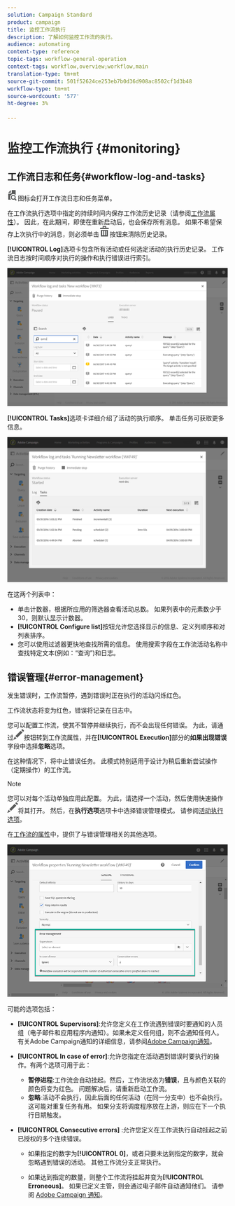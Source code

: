 ```yaml
---
solution: Campaign Standard
product: campaign
title: 监控工作流执行
description: 了解如何监控工作流的执行。
audience: automating
content-type: reference
topic-tags: workflow-general-operation
context-tags: workflow,overview;workflow,main
translation-type: tm+mt
source-git-commit: 501f52624ce253eb7b0d36d908ac8502cf1d3b48
workflow-type: tm+mt
source-wordcount: '577'
ht-degree: 3%

---
```



# 监控工作流执行 {#monitoring}

## 工作流日志和任务{#workflow-log-and-tasks}

![](assets/printpreview_darkgrey-24px.png)图标会打开工作流日志和任务菜单。

在工作流执行选项中指定的持续时间内保存工作流历史记录（请参阅[工作流属性](../../automating/using/managing-execution-options.md)）。 因此，在此期间，即使在重新启动后，也会保存所有消息。 如果不希望保存上次执行中的消息，则必须单击![](assets/delete_darkgrey-24px.png)按钮来清除历史记录。

**[!UICONTROL Log]**&#x200B;选项卡包含所有活动或任何选定活动的执行历史记录。 工作流日志按时间顺序对执行的操作和执行错误进行索引。

![](assets/wkf_execution_4.png)

**[!UICONTROL Tasks]**&#x200B;选项卡详细介绍了活动的执行顺序。 单击任务可获取更多信息。

![](assets/wkf_execution_5.png)

在这两个列表中：

* 单击计数器，根据所应用的筛选器查看活动总数。 如果列表中的元素数少于30，则默认显示计数器。
* **[!UICONTROL Configure list]**&#x200B;按钮允许您选择显示的信息、定义列顺序和对列表排序。
* 您可以使用过滤器更快地查找所需的信息。 使用搜索字段在工作流活动名称中查找特定文本(例如：“查询”)和日志。

## 错误管理{#error-management}

发生错误时，工作流暂停，遇到错误时正在执行的活动闪烁红色。

工作流状态将变为红色，错误将记录在日志中。

您可以配置工作流，使其不暂停并继续执行，而不会出现任何错误。 为此，请通过![](assets/edit_darkgrey-24px.png)按钮转到工作流属性，并在&#x200B;**[!UICONTROL Execution]**&#x200B;部分的&#x200B;**如果出现错误**&#x200B;字段中选择&#x200B;**忽略**&#x200B;选项。

在这种情况下，将中止错误任务。 此模式特别适用于设计为稍后重新尝试操作（定期操作）的工作流。

>[!NOTE]
>
>您可以对每个活动单独应用此配置。 为此，请选择一个活动，然后使用快速操作![](assets/edit_darkgrey-24px.png)将其打开。 然后，在&#x200B;**执行选项**&#x200B;选项卡中选择错误管理模式。 请参阅[活动执行选项](../../automating/using/activity-properties.md)。

在[工作流的属性](../../automating/using/managing-execution-options.md)中，提供了与错误管理相关的其他选项。

![](assets/wkf_execution_error.png)

可能的选项包括：

* **[!UICONTROL Supervisors]**:允许您定义在工作流遇到错误时要通知的人员组（电子邮件和应用程序内通知）。如果未定义任何组，则不会通知任何人。 有关Adobe Campaign通知的详细信息，请参阅[Adobe Campaign通知](../../administration/using/sending-internal-notifications.md)。

* **[!UICONTROL In case of error]**:允许您指定在活动遇到错误时要执行的操作。有两个选项可用于此：

   * **暂停进程**:工作流会自动挂起。然后，工作流状态为&#x200B;**错误**，且与颜色关联的颜色将变为红色。 问题解决后，请重新启动工作流。
   * **忽略**:活动不会执行，因此后面的任何活动（在同一分支中）也不会执行。这可能对重复任务有用。 如果分支将调度程序放在上游，则应在下一个执行日期触发。

* **[!UICONTROL Consecutive errors]** :允许您定义在工作流执行自动挂起之前已授权的多个连续错误。

   * 如果指定的数字为&#x200B;**[!UICONTROL 0]**，或者只要未达到指定的数字，就会忽略遇到错误的活动。 其他工作流分支正常执行。

   * 如果达到指定的数量，则整个工作流将挂起并变为&#x200B;**[!UICONTROL Erroneous]**。 如果已定义主管，则会通过电子邮件自动通知他们。 请参阅 [Adobe Campaign 通知](../../administration/using/sending-internal-notifications.md)。
